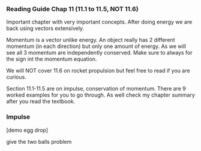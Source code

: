 ### Reading Guide Chap 11 (11.1 to 11.5, NOT 11.6)

Important chapter with very important concepts. After doing energy we are back using vectors extensively. 

<lrndesign-sidenote label="Instructor Note" icon="bookmark" bg-color="#c2e5f2">
Momentum is a vector unlike energy. An object really has 2 different momentum (in each direction) but only one amount of energy. As we will see all 3 momentum are independently conserved. Make sure to always for the sign int the momentum equation. 
</lrndesign-sidenote>

We will NOT cover 11.6 on rocket propulsion but feel free to read if you are curious. 

Section 11.1-11.5 are on impulse, conservation of momentum. There are 9 worked examples for you to go through. As well check my chapter summary after you read the textbook. 

### Impulse




[demo egg drop]


give the two balls problem